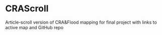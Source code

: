 # CRAScroll
Article-scroll version of CRA&amp;Flood mapping for final project with links to active map and GitHub repo

